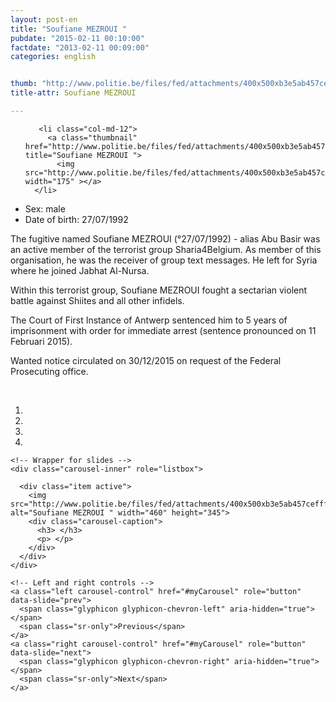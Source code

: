 ```yaml
---
layout: post-en
title: "Soufiane MEZROUI "
pubdate: "2015-02-11 00:10:00"
factdate: "2013-02-11 00:09:00"
categories: english


thumb: "http://www.politie.be/files/fed/attachments/400x500xb3e5ab457cefff82bff92bd7019bffa4_thumb.jpg.pagespeed.ic.2_9HrYj7WA.jpg"
title-attr: Soufiane MEZROUI 

---
```


<div class="row">

  <div class="col-xs-6 col-md-4">
<ul class="row polaroids">

       <li class="col-md-12">  
         <a class="thumbnail" href="http://www.politie.be/files/fed/attachments/400x500xb3e5ab457cefff82bff92bd7019bffa4_thumb.jpg.pagespeed.ic.2_9HrYj7WA.jpg" title="Soufiane MEZROUI ">
           <img src="http://www.politie.be/files/fed/attachments/400x500xb3e5ab457cefff82bff92bd7019bffa4_thumb.jpg.pagespeed.ic.2_9HrYj7WA.jpg"  width="175" ></a>
      </li>  

  </ul>

  
  </div>
  <div class="col-xs-12 col-md-8">
 
<ul>
<li>Sex: male</li>
<li>Date of birth: 27/07/1992</li>
</ul> 


<p>The fugitive named Soufiane MEZROUI (°27/07/1992) - alias Abu Basir was an active member of the terrorist group Sharia4Belgium. As member of this organisation, he was the receiver of group text messages. 
He left for Syria where he joined Jabhat Al-Nursa.</p>
<p>Within this terrorist group, Soufiane MEZROUI fought a sectarian violent battle against Shiites and all other infidels. </p>
<p>The Court of First Instance of Antwerp sentenced him to 5 years of imprisonment with order for immediate arrest (sentence pronounced on 11 Februari 2015). </p>
<p>Wanted notice circulated on 30/12/2015 on request of the Federal Prosecuting office. 
</p>

<!-- SLIDER -->
<div class="container"  class="col-xs-12 col-md-12">
  <br>
  <div id="myCarousel" class="carousel slide" data-ride="carousel">
    <!-- Indicators -->
    <ol class="carousel-indicators">
      <li data-target="#myCarousel" data-slide-to="0" class="active"></li>
      <li data-target="#myCarousel" data-slide-to="1"></li>
      <li data-target="#myCarousel" data-slide-to="2"></li>
      <li data-target="#myCarousel" data-slide-to="3"></li>
    </ol>

    <!-- Wrapper for slides -->
    <div class="carousel-inner" role="listbox">

      <div class="item active">
        <img src="http://www.politie.be/files/fed/attachments/400x500xb3e5ab457cefff82bff92bd7019bffa4_thumb.jpg.pagespeed.ic.2_9HrYj7WA.jpg" alt="Soufiane MEZROUI " width="460" height="345">
        <div class="carousel-caption">
          <h3> </h3>
          <p> </p>
        </div>
      </div>
    </div>

    <!-- Left and right controls -->
    <a class="left carousel-control" href="#myCarousel" role="button" data-slide="prev">
      <span class="glyphicon glyphicon-chevron-left" aria-hidden="true"></span>
      <span class="sr-only">Previous</span>
    </a>
    <a class="right carousel-control" href="#myCarousel" role="button" data-slide="next">
      <span class="glyphicon glyphicon-chevron-right" aria-hidden="true"></span>
      <span class="sr-only">Next</span>
    </a>
  </div>
</div>

  <link rel="stylesheet" href="http://maxcdn.bootstrapcdn.com/bootstrap/3.3.5/css/bootstrap.min.css">
  <script src="https://ajax.googleapis.com/ajax/libs/jquery/1.11.3/jquery.min.js"></script>
  <script src="http://maxcdn.bootstrapcdn.com/bootstrap/3.3.5/js/bootstrap.min.js"></script>
  <!-- SLIDER -->
  
</div>


</div>

